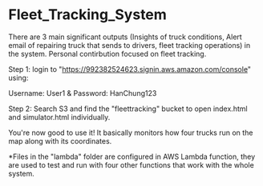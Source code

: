 # Fleet_Tracking_System

There are 3 main significant outputs (Insights of truck conditions, Alert email of repairing truck that sends to drivers, fleet tracking operations) in the system. Personal contirbution focused on fleet tracking.

Step 1:
login to "https://992382524623.signin.aws.amazon.com/console" using:

Username: User1
&
Password: HanChung123

Step 2: 
Search S3 and find the "fleettracking" bucket to open index.html and simulator.html individually. 

You're now good to use it! It basically monitors how four trucks run on the map along with its coordinates.


*Files in the "lambda" folder are configured in AWS Lambda function, they are used to test and run with four other functions that work with the whole system. 
